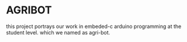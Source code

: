 # AGRIBOT
this project portrays our work in embeded-c arduino programming at the student level. which we named as agri-bot.
